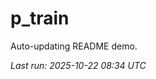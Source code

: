 # p_train

Auto-updating README demo.

<!--START_SECTION:status-->
_Last run: 2025-10-22 08:34 UTC_
<!--END_SECTION:status-->






























































































































































































































































































































































































































































































































































































































































































































































































































































































































































































































































































































































































































































































































































































